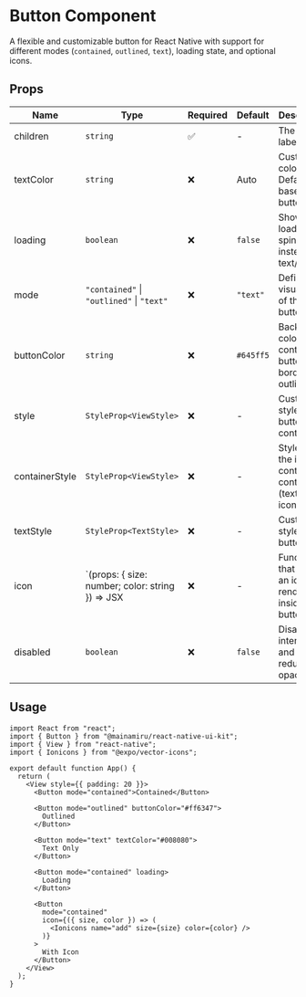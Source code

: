 # Button Component

A flexible and customizable button for React Native with support for different modes (`contained`, `outlined`, `text`), loading state, and optional icons.

## Props

| Name           | Type                                             | Required | Default   | Description                                                  |
| -------------- | ------------------------------------------------ | -------- | --------- | ------------------------------------------------------------ |
| children       | `string`                                         | ✅       | -         | The button label text.                                       |
| textColor      | `string`                                         | ❌       | Auto      | Custom text color. Defaults based on button `mode`.          |
| loading        | `boolean`                                        | ❌       | `false`   | Shows a loading spinner instead of text/icon.                |
| mode           | `"contained"` \| `"outlined"` \| `"text"`        | ❌       | `"text"`  | Defines the visual style of the button.                      |
| buttonColor    | `string`                                         | ❌       | `#645ff5` | Background color for contained button / border for outlined. |
| style          | `StyleProp<ViewStyle>`                           | ❌       | -         | Custom style for the button container.                       |
| containerStyle | `StyleProp<ViewStyle>`                           | ❌       | -         | Style for the inner content container (text + icon).         |
| textStyle      | `StyleProp<TextStyle>`                           | ❌       | -         | Custom style for the button text.                            |
| icon           | `(props: { size: number; color: string }) => JSX | ❌       | -         | Function that returns an icon to render inside the button.   |
| disabled       | `boolean`                                        | ❌       | `false`   | Disables interaction and reduces opacity.                    |

## Usage

```tsx
import React from "react";
import { Button } from "@mainamiru/react-native-ui-kit";
import { View } from "react-native";
import { Ionicons } from "@expo/vector-icons";

export default function App() {
  return (
    <View style={{ padding: 20 }}>
      <Button mode="contained">Contained</Button>

      <Button mode="outlined" buttonColor="#ff6347">
        Outlined
      </Button>

      <Button mode="text" textColor="#008080">
        Text Only
      </Button>

      <Button mode="contained" loading>
        Loading
      </Button>

      <Button
        mode="contained"
        icon={({ size, color }) => (
          <Ionicons name="add" size={size} color={color} />
        )}
      >
        With Icon
      </Button>
    </View>
  );
}
```
